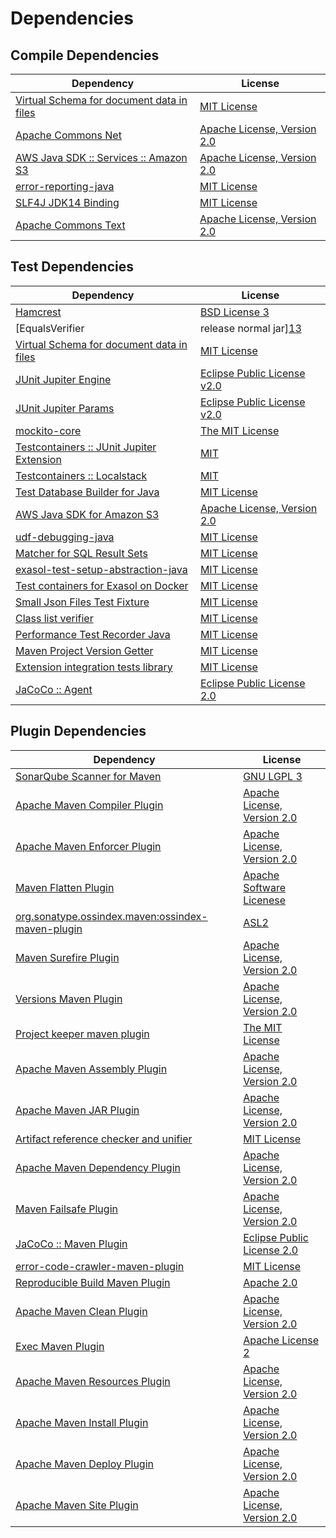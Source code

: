 <!-- @formatter:off -->
# Dependencies

## Compile Dependencies

| Dependency                                     | License                          |
| ---------------------------------------------- | -------------------------------- |
| [Virtual Schema for document data in files][0] | [MIT License][1]                 |
| [Apache Commons Net][2]                        | [Apache License, Version 2.0][3] |
| [AWS Java SDK :: Services :: Amazon S3][4]     | [Apache License, Version 2.0][5] |
| [error-reporting-java][6]                      | [MIT License][7]                 |
| [SLF4J JDK14 Binding][8]                       | [MIT License][9]                 |
| [Apache Commons Text][10]                      | [Apache License, Version 2.0][3] |

## Test Dependencies

| Dependency                                      | License                           |
| ----------------------------------------------- | --------------------------------- |
| [Hamcrest][11]                                  | [BSD License 3][12]               |
| [EqualsVerifier | release normal jar][13]       | [Apache License, Version 2.0][3]  |
| [Virtual Schema for document data in files][0]  | [MIT License][1]                  |
| [JUnit Jupiter Engine][14]                      | [Eclipse Public License v2.0][15] |
| [JUnit Jupiter Params][14]                      | [Eclipse Public License v2.0][15] |
| [mockito-core][16]                              | [The MIT License][17]             |
| [Testcontainers :: JUnit Jupiter Extension][18] | [MIT][19]                         |
| [Testcontainers :: Localstack][18]              | [MIT][19]                         |
| [Test Database Builder for Java][20]            | [MIT License][21]                 |
| [AWS Java SDK for Amazon S3][4]                 | [Apache License, Version 2.0][5]  |
| [udf-debugging-java][22]                        | [MIT License][23]                 |
| [Matcher for SQL Result Sets][24]               | [MIT License][25]                 |
| [exasol-test-setup-abstraction-java][26]        | [MIT License][27]                 |
| [Test containers for Exasol on Docker][28]      | [MIT License][29]                 |
| [Small Json Files Test Fixture][30]             | [MIT License][31]                 |
| [Class list verifier][32]                       | [MIT License][33]                 |
| [Performance Test Recorder Java][34]            | [MIT License][35]                 |
| [Maven Project Version Getter][36]              | [MIT License][37]                 |
| [Extension integration tests library][38]       | [MIT License][39]                 |
| [JaCoCo :: Agent][40]                           | [Eclipse Public License 2.0][41]  |

## Plugin Dependencies

| Dependency                                              | License                          |
| ------------------------------------------------------- | -------------------------------- |
| [SonarQube Scanner for Maven][42]                       | [GNU LGPL 3][43]                 |
| [Apache Maven Compiler Plugin][44]                      | [Apache License, Version 2.0][3] |
| [Apache Maven Enforcer Plugin][45]                      | [Apache License, Version 2.0][3] |
| [Maven Flatten Plugin][46]                              | [Apache Software Licenese][3]    |
| [org.sonatype.ossindex.maven:ossindex-maven-plugin][47] | [ASL2][48]                       |
| [Maven Surefire Plugin][49]                             | [Apache License, Version 2.0][3] |
| [Versions Maven Plugin][50]                             | [Apache License, Version 2.0][3] |
| [Project keeper maven plugin][51]                       | [The MIT License][52]            |
| [Apache Maven Assembly Plugin][53]                      | [Apache License, Version 2.0][3] |
| [Apache Maven JAR Plugin][54]                           | [Apache License, Version 2.0][3] |
| [Artifact reference checker and unifier][55]            | [MIT License][56]                |
| [Apache Maven Dependency Plugin][57]                    | [Apache License, Version 2.0][3] |
| [Maven Failsafe Plugin][58]                             | [Apache License, Version 2.0][3] |
| [JaCoCo :: Maven Plugin][59]                            | [Eclipse Public License 2.0][41] |
| [error-code-crawler-maven-plugin][60]                   | [MIT License][61]                |
| [Reproducible Build Maven Plugin][62]                   | [Apache 2.0][48]                 |
| [Apache Maven Clean Plugin][63]                         | [Apache License, Version 2.0][3] |
| [Exec Maven Plugin][64]                                 | [Apache License 2][3]            |
| [Apache Maven Resources Plugin][65]                     | [Apache License, Version 2.0][3] |
| [Apache Maven Install Plugin][66]                       | [Apache License, Version 2.0][3] |
| [Apache Maven Deploy Plugin][67]                        | [Apache License, Version 2.0][3] |
| [Apache Maven Site Plugin][68]                          | [Apache License, Version 2.0][3] |

[0]: https://github.com/exasol/virtual-schema-common-document-files/
[1]: https://github.com/exasol/virtual-schema-common-document-files/blob/main/LICENSE
[2]: https://commons.apache.org/proper/commons-net/
[3]: https://www.apache.org/licenses/LICENSE-2.0.txt
[4]: https://aws.amazon.com/sdkforjava
[5]: https://aws.amazon.com/apache2.0
[6]: https://github.com/exasol/error-reporting-java/
[7]: https://github.com/exasol/error-reporting-java/blob/main/LICENSE
[8]: http://www.slf4j.org
[9]: http://www.opensource.org/licenses/mit-license.php
[10]: https://commons.apache.org/proper/commons-text
[11]: http://hamcrest.org/JavaHamcrest/
[12]: http://opensource.org/licenses/BSD-3-Clause
[13]: https://www.jqno.nl/equalsverifier
[14]: https://junit.org/junit5/
[15]: https://www.eclipse.org/legal/epl-v20.html
[16]: https://github.com/mockito/mockito
[17]: https://github.com/mockito/mockito/blob/main/LICENSE
[18]: https://testcontainers.org
[19]: http://opensource.org/licenses/MIT
[20]: https://github.com/exasol/test-db-builder-java/
[21]: https://github.com/exasol/test-db-builder-java/blob/main/LICENSE
[22]: https://github.com/exasol/udf-debugging-java/
[23]: https://github.com/exasol/udf-debugging-java/blob/main/LICENSE
[24]: https://github.com/exasol/hamcrest-resultset-matcher/
[25]: https://github.com/exasol/hamcrest-resultset-matcher/blob/main/LICENSE
[26]: https://github.com/exasol/exasol-test-setup-abstraction-java/
[27]: https://github.com/exasol/exasol-test-setup-abstraction-java/blob/main/LICENSE
[28]: https://github.com/exasol/exasol-testcontainers/
[29]: https://github.com/exasol/exasol-testcontainers/blob/main/LICENSE
[30]: https://github.com/exasol/small-json-files-test-fixture/
[31]: https://github.com/exasol/small-json-files-test-fixture/blob/main/LICENSE
[32]: https://github.com/exasol/java-class-list-extractor/
[33]: https://github.com/exasol/java-class-list-extractor/blob/main/LICENSE
[34]: https://github.com/exasol/performance-test-recorder-java/
[35]: https://github.com/exasol/performance-test-recorder-java/blob/main/LICENSE
[36]: https://github.com/exasol/maven-project-version-getter/
[37]: https://github.com/exasol/maven-project-version-getter/blob/main/LICENSE
[38]: https://github.com/exasol/extension-manager/
[39]: https://github.com/exasol/extension-manager/blob/main/LICENSE
[40]: https://www.eclemma.org/jacoco/index.html
[41]: https://www.eclipse.org/legal/epl-2.0/
[42]: http://sonarsource.github.io/sonar-scanner-maven/
[43]: http://www.gnu.org/licenses/lgpl.txt
[44]: https://maven.apache.org/plugins/maven-compiler-plugin/
[45]: https://maven.apache.org/enforcer/maven-enforcer-plugin/
[46]: https://www.mojohaus.org/flatten-maven-plugin/
[47]: https://sonatype.github.io/ossindex-maven/maven-plugin/
[48]: http://www.apache.org/licenses/LICENSE-2.0.txt
[49]: https://maven.apache.org/surefire/maven-surefire-plugin/
[50]: https://www.mojohaus.org/versions/versions-maven-plugin/
[51]: https://github.com/exasol/project-keeper/
[52]: https://github.com/exasol/project-keeper/blob/main/LICENSE
[53]: https://maven.apache.org/plugins/maven-assembly-plugin/
[54]: https://maven.apache.org/plugins/maven-jar-plugin/
[55]: https://github.com/exasol/artifact-reference-checker-maven-plugin/
[56]: https://github.com/exasol/artifact-reference-checker-maven-plugin/blob/main/LICENSE
[57]: https://maven.apache.org/plugins/maven-dependency-plugin/
[58]: https://maven.apache.org/surefire/maven-failsafe-plugin/
[59]: https://www.jacoco.org/jacoco/trunk/doc/maven.html
[60]: https://github.com/exasol/error-code-crawler-maven-plugin/
[61]: https://github.com/exasol/error-code-crawler-maven-plugin/blob/main/LICENSE
[62]: http://zlika.github.io/reproducible-build-maven-plugin
[63]: https://maven.apache.org/plugins/maven-clean-plugin/
[64]: https://www.mojohaus.org/exec-maven-plugin
[65]: https://maven.apache.org/plugins/maven-resources-plugin/
[66]: https://maven.apache.org/plugins/maven-install-plugin/
[67]: https://maven.apache.org/plugins/maven-deploy-plugin/
[68]: https://maven.apache.org/plugins/maven-site-plugin/
